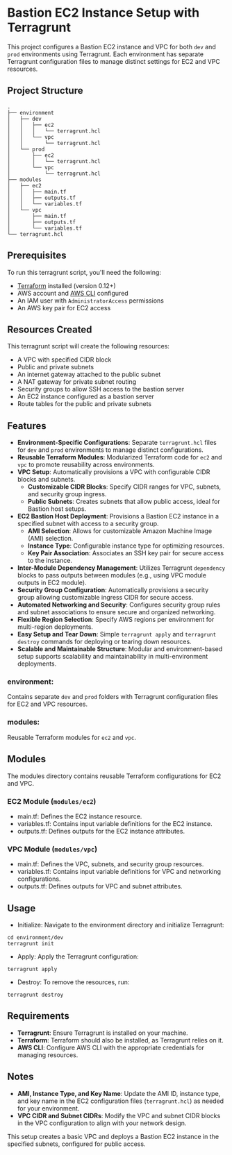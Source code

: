 # Bastion EC2 Instance Setup with Terragrunt

This project configures a Bastion EC2 instance and VPC for both `dev` and `prod` environments using Terragrunt. Each environment has separate Terragrunt configuration files to manage distinct settings for EC2 and VPC resources.

## Project Structure

```
.
├── environment
│   ├── dev
│   │   ├── ec2
│   │   │   └── terragrunt.hcl
│   │   └── vpc
│   │       └── terragrunt.hcl
│   └── prod
│       ├── ec2
│       │   └── terragrunt.hcl
│       └── vpc
│           └── terragrunt.hcl
├── modules
│   ├── ec2
│   │   ├── main.tf
│   │   ├── outputs.tf
│   │   └── variables.tf
│   └── vpc
│       ├── main.tf
│       ├── outputs.tf
│       └── variables.tf
└── terragrunt.hcl
```

## Prerequisites
To run this terragrunt script, you'll need the following:

- [Terraform](https://developer.hashicorp.com/terraform/install) installed (version 0.12+)
- AWS account and [AWS CLI](https://aws.amazon.com/cli/) configured
- An IAM user with `AdministratorAccess` permissions
- An AWS key pair for EC2 access

## Resources Created

This terragrunt script will create the following resources:

- A VPC with specified CIDR block
- Public and private subnets
- An internet gateway attached to the public subnet
- A NAT gateway for private subnet routing
- Security groups to allow SSH access to the bastion server
- An EC2 instance configured as a bastion server
- Route tables for the public and private subnets

## Features
- **Environment-Specific Configurations**: Separate `terragrunt.hcl` files for `dev` and `prod` environments to manage distinct configurations.
- **Reusable Terraform Modules**: Modularized Terraform code for `ec2` and `vpc` to promote reusability across environments.
- **VPC Setup**: Automatically provisions a VPC with configurable CIDR blocks and subnets.
  - **Customizable CIDR Blocks**: Specify CIDR ranges for VPC, subnets, and security group ingress.
  - **Public Subnets**: Creates subnets that allow public access, ideal for Bastion host setups.
- **EC2 Bastion Host Deployment**: Provisions a Bastion EC2 instance in a specified subnet with access to a security group.
  - **AMI Selection**: Allows for customizable Amazon Machine Image (AMI) selection.
  - **Instance Type**: Configurable instance type for optimizing resources.
  - **Key Pair Association**: Associates an SSH key pair for secure access to the instance.
- **Inter-Module Dependency Management**: Utilizes Terragrunt `dependency` blocks to pass outputs between modules (e.g., using VPC module outputs in EC2 module).
- **Security Group Configuration**: Automatically provisions a security group allowing customizable ingress CIDR for secure access.
- **Automated Networking and Security**: Configures security group rules and subnet associations to ensure secure and organized networking.
- **Flexible Region Selection**: Specify AWS regions per environment for multi-region deployments.
- **Easy Setup and Tear Down**: Simple `terragrunt apply` and `terragrunt destroy` commands for deploying or tearing down resources.
- **Scalable and Maintainable Structure**: Modular and environment-based setup supports scalability and maintainability in multi-environment deployments.


### environment: 
Contains separate `dev` and `prod` folders with Terragrunt configuration files for EC2 and VPC resources.

### modules: 
Reusable Terraform modules for `ec2` and `vpc`.

## Modules
The modules directory contains reusable Terraform configurations for EC2 and VPC.

### EC2 Module (`modules/ec2`)
- main.tf: Defines the EC2 instance resource.
- variables.tf: Contains input variable definitions for the EC2 instance.
- outputs.tf: Defines outputs for the EC2 instance attributes.

### VPC Module (`modules/vpc`)
- main.tf: Defines the VPC, subnets, and security group resources.
- variables.tf: Contains input variable definitions for VPC and networking configurations.
- outputs.tf: Defines outputs for VPC and subnet attributes.

## Usage
- Initialize: Navigate to the environment directory and initialize Terragrunt:
```
cd environment/dev
terragrunt init
```

- Apply: Apply the Terragrunt configuration:
```
terragrunt apply
```

- Destroy: To remove the resources, run:
```
terragrunt destroy
```

## Requirements

- **Terragrunt**: Ensure Terragrunt is installed on your machine.
- **Terraform**: Terraform should also be installed, as Terragrunt relies on it.
- **AWS CLI**: Configure AWS CLI with the appropriate credentials for managing resources.

## Notes

- **AMI, Instance Type, and Key Name**: Update the AMI ID, instance type, and key name in the EC2 configuration files (`terragrunt.hcl`) as needed for your environment.
- **VPC CIDR and Subnet CIDRs**: Modify the VPC and subnet CIDR blocks in the VPC configuration to align with your network design.

This setup creates a basic VPC and deploys a Bastion EC2 instance in the specified subnets, configured for public access.
